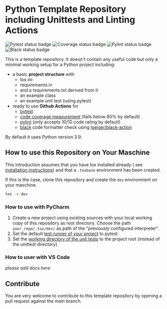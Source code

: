 # Python Template Repository including Unittests and Linting Actions
<!--- you need to replace the `organization/repo_name` in the status badge URLs --->
![Pytest status badge](https://github.com/Hochfrequenz/python_template_repository/workflows/Pytest/badge.svg)
![Coverage status badge](https://github.com/Hochfrequenz/python_template_repository/workflows/Coverage/badge.svg)
![Pylint status badge](https://github.com/Hochfrequenz/python_template_repository/workflows/Pylint/badge.svg)
![Black status badge](https://github.com/Hochfrequenz/python_template_repository/workflows/Black/badge.svg)

This is a template repository. It doesn't contain any useful code but only a minimal working setup for a Python project including:

+ a basic **project structure** with
    + tox.ini
    + requirements.in
    + and a requirements.txt derived from it
    + an example class
    + an example unit test (using pytest)
+ ready to use **Github Actions** for
    + [pytest](https://pytest.org)
    + [code coverage measurement](https://coverage.readthedocs.io) (fails below 80% by default)
    + [pylint](https://pylint.org/) (only accepts 10/10 code rating by default)
    + [black](https://github.com/psf/black) code formatter check
      using [lgeiger/black-action](https://github.com/lgeiger/black-action)

By default it uses Python version 3.9.

## How to use this Repository on Your Maschine

This introduction assumes that you have tox installed already (
see [installation instructions](https://tox.readthedocs.io/en/latest/install.html)) and that a `.toxbase` environment
has been created.

If this is the case, clone this repository and create the `dev` environment on your maschine.

```bash
tox -e dev
```

### How to use with PyCharm

1. Create a new project using existing sources with your local working copy of this repository as root directory. Choose
   the path `your_repo/.tox/dev/` as path of the "previously configured interpreter".
2. Set the
   default [test runner of your project](https://www.jetbrains.com/help/pycharm/choosing-your-testing-framework.html) to
   pytest.
3. Set
   the [working directory of the unit tests](https://www.jetbrains.com/help/pycharm/creating-run-debug-configuration-for-tests.html)
   to the project root (instead of the unittest directory)

### How to user with VS Code

_please add docs here_


## Contribute
You are very welcome to contribute to this template repository by opening a pull request against the main branch.
